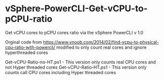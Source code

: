# vSphere-PowerCLI-Get-vCPU-to-pCPU-ratio

Get vCPU cores to pCPU cores ratio via the vSphere PowerCLI
v 1.0

Orginal code from https://www.vnoob.com/2014/02/find-vcpu-to-physical-cpu-ratio-with-powercli/
modified to only count real cores and ignore hyperthreaded cores

Get-vCPU-Ratio-no-HT.ps1 - This version only counts real CPU cores and not Hyper threaded cores
Get-vCPU-Ratio-HT.ps1 - This version only counts call CPU cores including Hyper threaded cores
